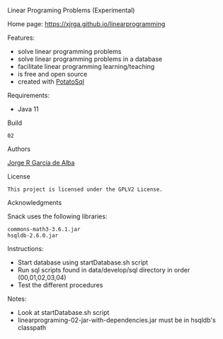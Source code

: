 Linear Programing Problems (Experimental)
    
Home page: https://xjrga.github.io/linearprogramming
    
Features:
   - solve linear programming problems
   - solve linear programming problems in a database
   - facilitate linear programming learning/teaching
   - is free and open source
   - created with [PotatoSql](https://xjrga.github.io/potatosql "PotatoSql")
    
Requirements:
   - Java 11

Build

    02

Authors

[Jorge R Garcia de Alba](https://xjrga.github.io "Jorge R Garcia de Alba")

License

    This project is licensed under the GPLV2 License.

Acknowledgments

Snack uses the following libraries:

    commons-math3-3.6.1.jar
    hsqldb-2.6.0.jar

Instructions:
   - Start database using startDatabase.sh script
   - Run sql scripts found in data/develop/sql directory in order (00,01,02,03,04)
   - Test the different procedures

Notes:
   - Look at startDatabase.sh script
   - linearprograming-02-jar-with-dependencies.jar must be in hsqldb's classpath
    